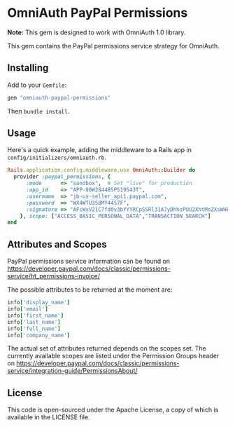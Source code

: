# OmniAuth PayPal Permissions

**Note:** This gem is designed to work with OmniAuth 1.0 library.

This gem contains the PayPal permissions service strategy for OmniAuth.

## Installing

Add to your `Gemfile`:

```ruby
gem "omniauth-paypal-permissions"
```

Then `bundle install`.

## Usage

Here's a quick example, adding the middleware to a Rails app in `config/initializers/omniauth.rb`.

```ruby
Rails.application.config.middleware.use OmniAuth::Builder do
  provider :paypal_permissions, {
      :mode      => "sandbox",  # Set "live" for production
      :app_id    => "APP-80W284485P519543T",
      :username  => "jb-us-seller_api1.paypal.com",
      :password  => "WX4WTU3S8MY44S7F",
      :signature => "AFcWxV21C7fd0v3bYYYRCpSSRl31A7yDhhsPUU2XhtMoZXsWHFxu-RWy"
    }, scope: ["ACCESS_BASIC_PERSONAL_DATA","TRANSACTION_SEARCH"]
end
```

## Attributes and Scopes

PayPal permissions service information can be found on https://developer.paypal.com/docs/classic/permissions-service/ht_permissions-invoice/

The possible attributes to be returned at the moment are:

```ruby
info['display_name']
info['email']
info['first_name']
info['last_name']
info['full_name']
info['company_name']
```

The actual set of attributes returned depends on the scopes set. The currently available scopes are listed under the Permission Groups header on https://developer.paypal.com/docs/classic/permissions-service/integration-guide/PermissionsAbout/

## License

This code is open-sourced under the Apache License, a copy of which is available in the LICENSE file.
